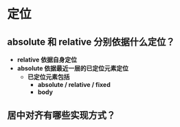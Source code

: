 # 定位

## absolute 和 relative 分别依据什么定位？

* **relative 依据自身定位**
* **absolute 依据最近一层的已定位元素定位**
  * **已定位元素包括**
    * **absolute / relative / fixed**
    * **body**

## 居中对齐有哪些实现方式？

